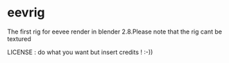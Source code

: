 # eevrig
The first rig for eevee render in blender 2.8.Please note that the rig cant be textured

LICENSE : do what you want but insert credits ! :-))
